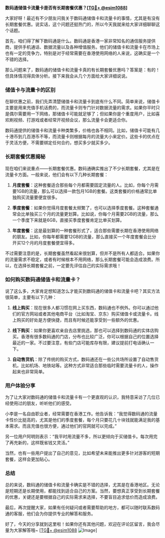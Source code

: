 **数码通储值卡流量卡是否有长期套餐优惠？[[TG💪+ @esim1088](https://t.me/s/esim1088)]**

大家好呀！最近有不少朋友问我关于数码通储值卡和流量卡的事情，尤其是有没有长期套餐优惠。说实话，这个问题还挺热门的，所以今天我就来给大家详细聊聊这个话题。

首先，咱们得了解下数码通是什么。数码通是香港一家非常知名的通信服务提供商，提供手机通话、数据流量以及各种增值服务。他们的储值卡和流量卡在市场上也有一定的竞争力，特别是对于经常需要在香港使用网络的人来说，这确实是一个不错的选择。

那么问题来了，数码通的储值卡和流量卡真的有长期套餐优惠吗？答案是：有的！但具体情况得具体分析。接下来我会从几个方面给大家详细说说。

### 储值卡与流量卡的区别

在聊优惠之前，我们先弄清楚储值卡和流量卡到底有什么不同。简单来说，储值卡主要是用来充值手机话费的，而流量卡则专门针对数据流量的需求。如果你平时只是偶尔需要用一下网络，那储值卡可能就足够了；但如果你是个重度用户，比如喜欢刷视频、打游戏或者经常开视频会议，那么流量卡会更适合你。

数码通提供的储值卡和流量卡种类繁多，价格也各不相同。比如，储值卡可能有几十港币到几百港币不等，而流量卡则根据每月的流量大小来定价。这些卡的优点在于灵活方便，不需要绑定任何合约，想买多少就买多少。

### 长期套餐优惠揭秘

现在咱们来说重点——长期套餐优惠。数码通确实推出了不少长期套餐，尤其是在流量卡方面。一般来说，他们会有以下几种长期套餐：

1. **月度套餐**：这种套餐适合那些每个月都需要固定流量的人。比如，你每个月需要1GB的流量，那么可以选择一款包月1GB的套餐。这类套餐的价格通常比单独购买流量要便宜很多。

2. **季度套餐**：如果你觉得月度套餐太频繁了，也可以选择季度套餐。这种套餐通常会比单独买三个月的流量更划算。比如说，你每个月需要2GB的流量，那么一个季度下来就是6GB，直接买季度套餐肯定比单买划算。

3. **年度套餐**：这是最划算的一种套餐形式了，适合那些需要长期在香港使用网络的朋友。比如，你每年都需要12GB的流量，那么直接买一个年度套餐会比分开买12个月的月度套餐便宜得多。

不过需要注意的是，长期套餐虽然看起来很划算，但并不是所有人都适合。如果你的流量需求不稳定，或者有时候根本不用网络，那么长期套餐可能会造成浪费。所以，在选择长期套餐之前，一定要先评估自己的实际需求哦！

### 如何购买数码通储值卡和流量卡？

说了这么多，大家肯定想知道怎么才能买到数码通的储值卡和流量卡吧？其实方法很简单，主要有以下几种：

1. **线上购买**：现在很多人都习惯在网上买东西，数码通也不例外。你可以通过他们的官方网站或者其他电商平台（比如淘宝、京东）购买储值卡或流量卡。线上购买的好处是方便快捷，而且有时候还能享受到一些额外的优惠。

2. **线下购买**：如果你更喜欢亲自去店里挑选，那也可以选择到数码通的实体店购买。香港有很多数码通的门店，分布也比较广泛，你可以根据自己的位置选择最近的一家。不过要注意，有些门店可能库存有限，建议提前打电话确认一下。

3. **自动售货机**：除了传统的购买方式，数码通还在一些公共场所设置了自动售货机，比如机场、地铁站等。这种方式非常适合那些临时需要流量卡的人，操作起来也非常简单。

### 用户体验分享

为了让大家对数码通的储值卡和流量卡有一个更直观的认识，我特意采访了几位已经使用过的朋友，听听他们的感受。

小李是一名自由职业者，经常需要在香港工作。他告诉我：“我觉得数码通的流量卡性价比挺高的，尤其是他们的季度套餐，每个月只要花几十块钱就能满足我的基本需求。而且充值也很方便，通过他们的官网就可以完成。”

另一位用户阿明则表示：“我平时用流量不多，所以更倾向于买储值卡。每次用完了再充新的，这样既省钱又灵活。”

当然，也有一些用户提出了自己的意见，比如希望未来能推出更多针对游客的短期套餐，这样会更加贴心。

### 总结

总的来说，数码通的储值卡和流量卡确实是不错的选择，尤其是在香港地区。无论是短期还是长期使用，都能找到适合自己的方案。当然，要想真正享受到长期套餐的优惠，关键还是要根据自己的实际需求来选择，不要盲目追求低价而造成浪费。

最后，再次提醒大家，如果有任何疑问或者需要帮助的地方，都可以随时联系数码通的客服，他们会为你提供专业的解答和服务。

好了，今天的分享就到这里啦！如果你还有其他问题，欢迎在评论区留言，我会尽量为大家解答哦~ [[TG💪+ @esim1088](https://t.me/s/esim1088) ![Image](https://i.postimg.cc/4NQfJmqS/Snipaste-2025-05-13-00-14-12.png)]